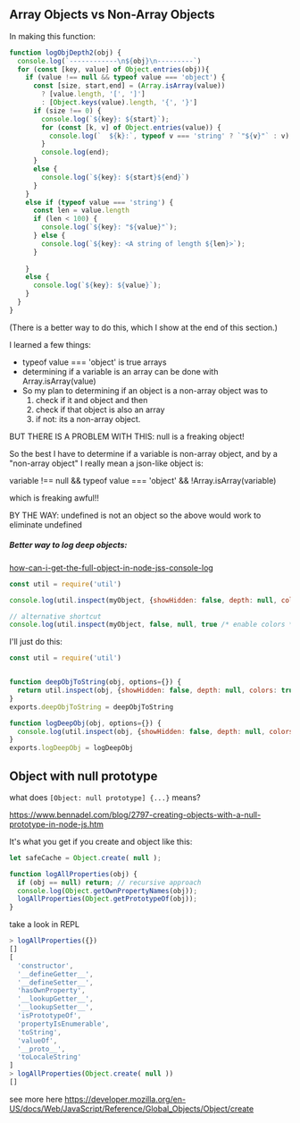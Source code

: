 ## Array Objects vs Non-Array Objects 

In making this function:

```js
function logObjDepth2(obj) {
  console.log(`------------\n${obj}\n---------`)
  for (const [key, value] of Object.entries(obj)){
    if (value !== null && typeof value === 'object') {
      const [size, start,end] = (Array.isArray(value)) 
        ? [value.length, '[', ']']
        : [Object.keys(value).length, '{', '}']
      if (size !== 0) {
        console.log(`${key}: ${start}`);
        for (const [k, v] of Object.entries(value)) {
          console.log(`  ${k}:`, typeof v === 'string' ? `"${v}"` : v);
        }
        console.log(end);
      }
      else {
        console.log(`${key}: ${start}${end}`)
      }
    }
    else if (typeof value === 'string') {
      const len = value.length
      if (len < 100) {
        console.log(`${key}: "${value}"`);
      } else {
        console.log(`${key}: <A string of length ${len}>`);
      }
      
    }
    else {
      console.log(`${key}: ${value}`);
    }
  }
}
```

(There is a better way to do this, which I show at the end of this section.)

I learned a few things:

* typeof value === 'object' is true arrays
* determining if a variable is an array can be done with Array.isArray(value)
* So my plan to determining if an object is a non-array object was to 
  1. check if it and object and then
  2. check if that object is also an array
  3. if not: its a non-array object.

BUT THERE IS A PROBLEM WITH THIS: null is a freaking object!

So the best I have to determine if a variable is non-array object, and by a
"non-array object" I really mean a json-like object is:

  variable !== null && typeof value === 'object' && !Array.isArray(variable)

which is freaking awful!!

BY THE WAY: undefined is not an object so the above would work to eliminate undefined

##### Better way to log deep objects:

[how-can-i-get-the-full-object-in-node-jss-console-log](https://stackoverflow.com/questions/10729276/how-can-i-get-the-full-object-in-node-jss-console-log-rather-than-object)

```js
const util = require('util')

console.log(util.inspect(myObject, {showHidden: false, depth: null, colors: true}))

// alternative shortcut
console.log(util.inspect(myObject, false, null, true /* enable colors */))
```

I'll just do this:

```js
const util = require('util')


function deepObjToString(obj, options={}) {
  return util.inspect(obj, {showHidden: false, depth: null, colors: true, ...options})
}
exports.deepObjToString = deepObjToString

function logDeepObj(obj, options={}) {
  console.log(util.inspect(obj, {showHidden: false, depth: null, colors: true, ...options}))
}
exports.logDeepObj = logDeepObj


```

## Object with null prototype

what does `[Object: null prototype] {...}` means?

https://www.bennadel.com/blog/2797-creating-objects-with-a-null-prototype-in-node-js.htm

It's what you get if you create and object like this:

```js
let safeCache = Object.create( null );

```


```js
function logAllProperties(obj) {
  if (obj == null) return; // recursive approach
  console.log(Object.getOwnPropertyNames(obj));
  logAllProperties(Object.getPrototypeOf(obj));
}
```

take a look in REPL

```js
> logAllProperties({})
[]
[
  'constructor',
  '__defineGetter__',
  '__defineSetter__',
  'hasOwnProperty',
  '__lookupGetter__',
  '__lookupSetter__',
  'isPrototypeOf',
  'propertyIsEnumerable',
  'toString',
  'valueOf',
  '__proto__',
  'toLocaleString'
]
> logAllProperties(Object.create( null ))
[]
```

see more here https://developer.mozilla.org/en-US/docs/Web/JavaScript/Reference/Global_Objects/Object/create

